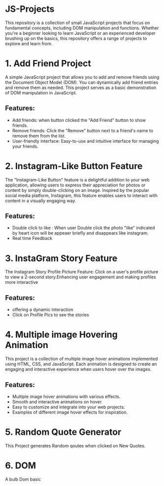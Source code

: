 # JS-Projects
This repository is a collection of small JavaScript projects that focus on fundamental concepts, including DOM manipulation and functions. Whether you're a beginner looking to learn JavaScript or an experienced developer brushing up on the basics, this repository offers a range of projects to explore and learn from.

# 1. Add Friend Project

A simple JavaScript project that allows you to add and remove friends using the Document Object Model (DOM). You can dynamically add friend entries and remove them as needed. This project serves as a basic demonstration of DOM manipulation in JavaScript.

## Features:

- Add friends: when button clicked the "Add Friend" button to show friends.
- Remove friends: Click the "Remove" button next to a friend's name to remove them from the list.
- User-friendly interface: Easy-to-use and intuitive interface for managing your friends.

# 2. Instagram-Like Button Feature

The "Instagram-Like Button" feature is a delightful addition to your web application, allowing users to express their appreciation for photos or content by simply double-clicking on an image. Inspired by the popular social media platform, Instagram, this feature enables users to interact with content in a visually engaging way.

## Features:
- Double click to like : When user Double click the photo "like" indicated by heart icon will be appeaer briefly and disappears like instagram.
- Real time Feedback


# 3. InstaGram Story Feature
The Instagram Story Profile Picture Feature: Click on a user's profile picture to view a 2-second story.Enhancing user engagement and making profiles more interactive

## Features:
- offering a dynamic interaction
- Click on Profile Pics to see the stories

# 4. Multiple image Hovering Animation  
 This project is a collection of multiple image hover animations implemented using HTML, CSS, and JavaScript. Each animation is designed to create an engaging and interactive experience when users hover over the images.

## Features:

- Multiple image hover animations with various effects.
- Smooth and interactive animations on hover.
- Easy to customize and integrate into your web projects.
- Examples of different image hover effects for inspiration.

# 5. Random Quote Generator
This Project generates Random qoutes when clicked on New Quotes.

# 6. DOM 
A bulb Dom basic

